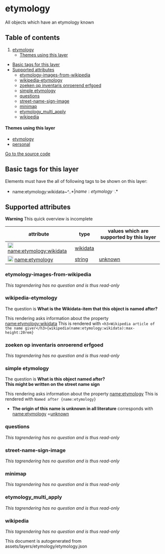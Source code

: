 etymology
===========





All objects which have an etymology known

## Table of contents

1. [etymology](#etymology)
    * [Themes using this layer](#themes-using-this-layer)

- [Basic tags for this layer](#basic-tags-for-this-layer)
- [Supported attributes](#supported-attributes)
    + [etymology-images-from-wikipedia](#etymology-images-from-wikipedia)
    + [wikipedia-etymology](#wikipedia-etymology)
    + [zoeken op inventaris onroerend erfgoed](#zoeken-op-inventaris-onroerend-erfgoed)
    + [simple etymology](#simple-etymology)
    + [questions](#questions)
    + [street-name-sign-image](#street-name-sign-image)
    + [minimap](#minimap)
    + [etymology_multi_apply](#etymology_multi_apply)
    + [wikipedia](#wikipedia)

#### Themes using this layer

- [etymology](https://mapcomplete.osm.be/etymology)
- [personal](https://mapcomplete.osm.be/personal)

[Go to the source code](../assets/layers/etymology/etymology.json)



Basic tags for this layer
---------------------------



Elements must have the all of following tags to be shown on this layer:

- name:etymology:wikidata~^..*$|name:etymology~^..*$

Supported attributes
----------------------



**Warning** This quick overview is incomplete

attribute | type | values which are supported by this layer
----------- | ------ | ------------------------------------------
[<img src='https://mapcomplete.osm.be/assets/svg/statistics.svg' height='18px'>](https://taginfo.openstreetmap.org/keys/name:etymology:wikidata#values) [name:etymology:wikidata](https://wiki.openstreetmap.org/wiki/Key:name:etymology:wikidata) | [wikidata](../SpecialInputElements.md#wikidata) |
[<img src='https://mapcomplete.osm.be/assets/svg/statistics.svg' height='18px'>](https://taginfo.openstreetmap.org/keys/name:etymology#values) [name:etymology](https://wiki.openstreetmap.org/wiki/Key:name:etymology) | [string](../SpecialInputElements.md#string) | [unknown](https://wiki.openstreetmap.org/wiki/Tag:name:etymology%3Dunknown)

### etymology-images-from-wikipedia

_This tagrendering has no question and is thus read-only_

### wikipedia-etymology

The question is **What is the Wikidata-item that this object is named after?**

This rendering asks information about the
property  [name:etymology:wikidata](https://wiki.openstreetmap.org/wiki/Key:name:etymology:wikidata)
This is rendered
with `<h3>Wikipedia article of the name giver</h3>{wikipedia(name:etymology:wikidata):max-height:20rem}`

### zoeken op inventaris onroerend erfgoed

_This tagrendering has no question and is thus read-only_

### simple etymology

The question is **What is this object named after?<br/><span class='subtle'>This might be written on the street name
sign</span>**

This rendering asks information about the
property  [name:etymology](https://wiki.openstreetmap.org/wiki/Key:name:etymology)
This is rendered with `Named after {name:etymology}`

- **The origin of this name is unknown in all literature** corresponds
  with <a href='https://wiki.openstreetmap.org/wiki/Key:name:etymology' target='_blank'>name:etymology</a>
  =<a href='https://wiki.openstreetmap.org/wiki/Tag:name:etymology%3Dunknown' target='_blank'>unknown</a>

### questions

_This tagrendering has no question and is thus read-only_

### street-name-sign-image

_This tagrendering has no question and is thus read-only_

### minimap

_This tagrendering has no question and is thus read-only_

### etymology_multi_apply

_This tagrendering has no question and is thus read-only_

### wikipedia

_This tagrendering has no question and is thus read-only_

This document is autogenerated from assets/layers/etymology/etymology.json